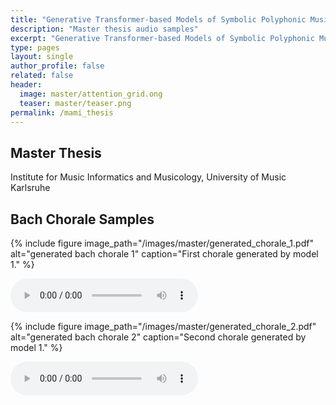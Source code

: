 ```yaml
---
title: "Generative Transformer-based Models of Symbolic Polyphonic Music"
description: "Master thesis audio samples"
excerpt: "Generative Transformer-based Models of Symbolic Polyphonic Music"
type: pages
layout: single
author_profile: false
related: false
header:
  image: master/attention_grid.ong
  teaser: master/teaser.png
permalink: /mami_thesis
---
```

## Master Thesis
Institute for Music Informatics and Musicology, University of Music Karlsruhe

## Bach Chorale Samples

{% include figure image_path="/images/master/generated_chorale_1.pdf" alt="generated bach chorale 1" caption="First chorale generated by model 1." %}

<audio controls>
  <source src="../../assets/audio/master/bach_sample_1.mp3" type="audio/mp3">
</audio>


{% include figure image_path="/images/master/generated_chorale_2.pdf" alt="generated bach chorale 2" caption="Second chorale generated by model 1." %}

<audio controls>
  <source src="../../assets/audio/master/bach_sample_2.mp3" type="audio/mp3">
</audio>
